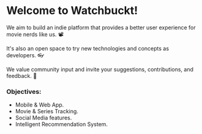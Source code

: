 # Welcome to **Watchbuckt**!

We aim to build an indie platform that provides a better user experience for movie nerds like us. 📽️

It's also an open space to try new technologies and concepts as developers. 👓

We value community input and invite your suggestions, contributions, and feedback. 🚀

### Objectives:

- Mobile & Web App.
- Movie & Series Tracking.
- Social Media features.
- Intelligent Recommendation System.

